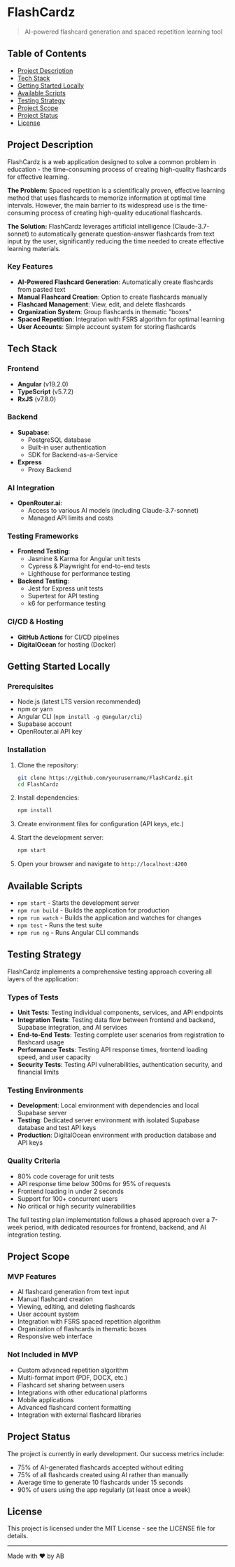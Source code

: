 # FlashCardz

> AI-powered flashcard generation and spaced repetition learning tool

## Table of Contents

- [Project Description](#project-description)
- [Tech Stack](#tech-stack)
- [Getting Started Locally](#getting-started-locally)
- [Available Scripts](#available-scripts)
- [Testing Strategy](#testing-strategy)
- [Project Scope](#project-scope)
- [Project Status](#project-status)
- [License](#license)

## Project Description

FlashCardz is a web application designed to solve a common problem in education - the time-consuming process of creating high-quality flashcards for effective learning.

**The Problem:** Spaced repetition is a scientifically proven, effective learning method that uses flashcards to memorize information at optimal time intervals. However, the main barrier to its widespread use is the time-consuming process of creating high-quality educational flashcards.

**The Solution:** FlashCardz leverages artificial intelligence (Claude-3.7-sonnet) to automatically generate question-answer flashcards from text input by the user, significantly reducing the time needed to create effective learning materials.

### Key Features

- **AI-Powered Flashcard Generation**: Automatically create flashcards from pasted text
- **Manual Flashcard Creation**: Option to create flashcards manually
- **Flashcard Management**: View, edit, and delete flashcards
- **Organization System**: Group flashcards in thematic "boxes"
- **Spaced Repetition**: Integration with FSRS algorithm for optimal learning
- **User Accounts**: Simple account system for storing flashcards

## Tech Stack

### Frontend
- **Angular** (v19.2.0)
- **TypeScript** (v5.7.2)
- **RxJS** (v7.8.0)

### Backend
- **Supabase**:
  - PostgreSQL database
  - Built-in user authentication
  - SDK for Backend-as-a-Service
- **Express**
   - Proxy Backend

### AI Integration
- **OpenRouter.ai**:
  - Access to various AI models (including Claude-3.7-sonnet)
  - Managed API limits and costs
  
### Testing Frameworks
- **Frontend Testing**:
  - Jasmine & Karma for Angular unit tests
  - Cypress & Playwright for end-to-end tests
  - Lighthouse for performance testing
- **Backend Testing**:
  - Jest for Express unit tests
  - Supertest for API testing
  - k6 for performance testing

### CI/CD & Hosting
- **GitHub Actions** for CI/CD pipelines
- **DigitalOcean** for hosting (Docker)

## Getting Started Locally

### Prerequisites

- Node.js (latest LTS version recommended)
- npm or yarn
- Angular CLI (`npm install -g @angular/cli`)
- Supabase account
- OpenRouter.ai API key

### Installation

1. Clone the repository:
   ```bash
   git clone https://github.com/yourusername/FlashCardz.git
   cd FlashCardz
   ```

2. Install dependencies:
   ```bash
   npm install
   ```

3. Create environment files for configuration (API keys, etc.)

4. Start the development server:
   ```bash
   npm start
   ```

5. Open your browser and navigate to `http://localhost:4200`

## Available Scripts

- `npm start` - Starts the development server
- `npm run build` - Builds the application for production
- `npm run watch` - Builds the application and watches for changes
- `npm test` - Runs the test suite
- `npm run ng` - Runs Angular CLI commands

## Testing Strategy

FlashCardz implements a comprehensive testing approach covering all layers of the application:

### Types of Tests

- **Unit Tests**: Testing individual components, services, and API endpoints
- **Integration Tests**: Testing data flow between frontend and backend, Supabase integration, and AI services
- **End-to-End Tests**: Testing complete user scenarios from registration to flashcard usage
- **Performance Tests**: Testing API response times, frontend loading speed, and user capacity
- **Security Tests**: Testing API vulnerabilities, authentication security, and financial limits

### Testing Environments

- **Development**: Local environment with dependencies and local Supabase server
- **Testing**: Dedicated server environment with isolated Supabase database and test API keys
- **Production**: DigitalOcean environment with production database and API keys

### Quality Criteria

- 80% code coverage for unit tests
- API response time below 300ms for 95% of requests
- Frontend loading in under 2 seconds
- Support for 100+ concurrent users
- No critical or high security vulnerabilities

The full testing plan implementation follows a phased approach over a 7-week period, with dedicated resources for frontend, backend, and AI integration testing.

## Project Scope

### MVP Features

- AI flashcard generation from text input
- Manual flashcard creation
- Viewing, editing, and deleting flashcards
- User account system
- Integration with FSRS spaced repetition algorithm
- Organization of flashcards in thematic boxes
- Responsive web interface

### Not Included in MVP

- Custom advanced repetition algorithm
- Multi-format import (PDF, DOCX, etc.)
- Flashcard set sharing between users
- Integrations with other educational platforms
- Mobile applications
- Advanced flashcard content formatting
- Integration with external flashcard libraries

## Project Status

The project is currently in early development. Our success metrics include:

- 75% of AI-generated flashcards accepted without editing
- 75% of all flashcards created using AI rather than manually
- Average time to generate 10 flashcards under 15 seconds
- 90% of users using the app regularly (at least once a week)

## License

This project is licensed under the MIT License - see the LICENSE file for details.

---

Made with ❤️ by AB 